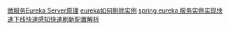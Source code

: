 
##
[微服务Eureka Server原理](http://tietang.wang/2017/03/26/%E5%BE%AE%E6%9C%8D%E5%8A%A1/%E5%BE%AE%E6%9C%8D%E5%8A%A1%E4%B9%8BEurekaServer%E5%8E%9F%E7%90%86/) 
[eureka如何剔除实例](https://segmentfault.com/a/1190000010004044) 
[spring eureka 服务实例实现快速下线快速感知快速刷新配置解析](https://blog.csdn.net/zhxdick/article/details/78560993)

